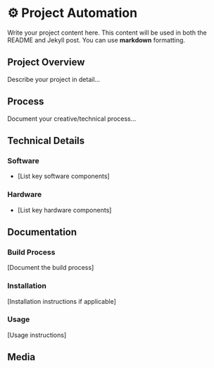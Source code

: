 # ⚙️ Project Automation

Write your project content here. This content will be used in both the README and Jekyll post. You can use **markdown** formatting.

## Project Overview
Describe your project in detail...

## Process
Document your creative/technical process...

## Technical Details
### Software
- [List key software components]

### Hardware
- [List key hardware components]

## Documentation
### Build Process
[Document the build process]

### Installation
[Installation instructions if applicable]

### Usage
[Usage instructions]
## Media

